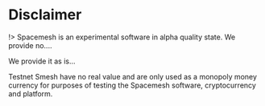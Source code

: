 # Disclaimer

!> Spacemesh is an experimental software in alpha quality state. We provide no....

We provide it as is...

Testnet Smesh have no real value and are only used as a monopoly money currency for purposes of testing the Spacemesh software, cryptocurrency and platform.
